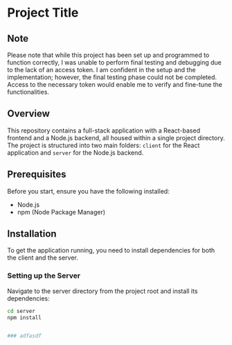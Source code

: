 # Project Title

## Note
Please note that while this project has been set up and programmed to function correctly, I was unable to perform final testing and debugging due to the lack of an access token. I am confident in the setup and the implementation; however, the final testing phase could not be completed. Access to the necessary token would enable me to verify and fine-tune the functionalities.

## Overview
This repository contains a full-stack application with a React-based frontend and a Node.js backend, all housed within a single project directory. The project is structured into two main folders: `client` for the React application and `server` for the Node.js backend.

## Prerequisites
Before you start, ensure you have the following installed:
- Node.js
- npm (Node Package Manager)

## Installation
To get the application running, you need to install dependencies for both the client and the server.

### Setting up the Server
Navigate to the server directory from the project root and install its dependencies:
```bash
cd server
npm install


### adfasdf
